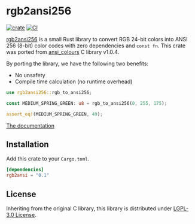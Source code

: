 rgb2ansi256
===========
[![crate][crates-io-badge]][crates-io]
[![CI][ci-badge]][ci]

[rgb2ansi256][] is a small Rust library to convert RGB 24-bit colors into ANSI 256 (8-bit) color codes with zero dependencies
and `const fn`. This crate was ported from [ansi_colours][] C library v1.0.4.

By porting the library, we have the following two benefits:

- No unsafety
- Compile time calculation (no runtime overhead)

```rust
use rgb2ansi256::rgb_to_ansi256;

const MEDIUM_SPRING_GREEN: u8 = rgb_to_ansi256(0, 255, 175);

assert_eq!(MEDIUM_SPRING_GREEN, 49);
```

[The documentation](https://docs.rs/rgb2ansi256)

## Installation

Add this crate to your `Cargo.toml`.

```toml
[dependencies]
rgb2ansi = "0.1"
```

## License

Inheriting from the original C library, this library is distributed under [LGPL-3.0 License](./LICENSE).

[rgb2ansi256]: https://github.com/rhysd/rgb2ansi256
[ansi_colours]: https://github.com/mina86/ansi_colours
[crates-io]: https://crates.io/crates/rgb2ansi256
[crates-io-badge]: https://img.shields.io/crates/v/rgb2ansi256.svg
[ci-badge]: https://github.com/rhysd/rgb2ansi256/actions/workflows/ci.yml/badge.svg
[ci]: https://github.com/rhysd/rgb2ansi256/actions/workflows/ci.yml
